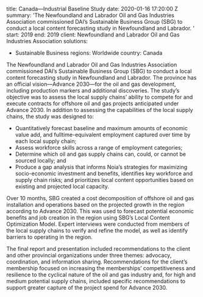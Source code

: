 
title: Canada—Industrial Baseline Study
date: 2020-01-16 17:20:00 Z
summary: 'The Newfoundland and Labrador Oil and Gas Industries Association commissioned
  DAI’s Sustainable Business Group (SBG) to conduct a local content forecasting study
  in Newfoundland and Labrador. '
start: 2019
end: 2019
client: Newfoundland and Labrador Oil and Gas Industries Association
solutions:
- Sustainable Business
regions: Worldwide
country: Canada


The Newfoundland and Labrador Oil and Gas Industries Association commissioned DAI’s Sustainable Business Group (SBG) to conduct a local content forecasting study in Newfoundland and Labrador. The province has an official vision—Advance 2030—for the oil and gas development, including production markers and additional discoveries. The study’s objective was to assess the local supply chains’ ability to compete for and execute contracts for offshore oil and gas projects anticipated under Advance 2030. In addition to assessing the capabilities of the local supply chains, the study was designed to:

* Quantitatively forecast baseline and maximum amounts of economic value add, and fulltime-equivalent employment captured over time by each local supply chain;
* Assess workforce skills across a range of employment categories;
* Determine which oil and gas supply chains can, could, or cannot be sourced locally; and
* Produce a gap analysis that informs Noia’s strategies for maximizing socio-economic investment and benefits, identifies key workforce and supply chain risks; and prioritizes local content opportunities based on existing and projected local capacity.

Over 10 months, SBG created a cost decomposition of offshore oil and gas installation and operations based on the projected growth in the region according to Advance 2030. This was used to forecast potential economic benefits and job creation in the region using SBG’s Local Content Optimization Model. Expert interviews were conducted from members of the local supply chains to verify and refine the model, as well as identify barriers to operating in the region.

The final report and presentation included recommendations to the client and other provincial organizations under three themes: advocacy, coordination, and information sharing. Recommendations for the client’s membership focused on increasing the memberships’ competitiveness and resilience to the cyclical nature of the oil and gas industry and, for high and medium potential supply chains, included specific recommendations to support greater capture of the project spend for Advance 2030.
